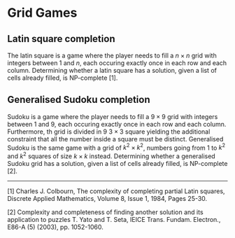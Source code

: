 # Grid Games

## Latin square completion

The latin square is a game where the player needs to fill a $n \times n$ grid with integers between 1 and $n$, each occuring exactly once in each row and each column. Determining whether a latin square has a solution, given a list of cells already filled, is NP-complete [1].

## Generalised Sudoku completion

Sudoku is a game where the player needs to fill a $9 \times 9$ grid with integers between 1 and $9$, each occuring exactly once in each row and each column. Furthermore, th grid is divided in 9 $3 \times 3$ square yielding the additional constraint that all the number inside a square must be distinct. Generalised Sudoku is  the same game with a grid of $k^2 \times k^2$, numbers going from 1 to $k^2$ and $k^2$ squares of size $k \times k$ instead. Determining whether a generalised Sudoku grid has a solution, given a list of cells already filled, is NP-complete [2].


---

[1] Charles J. Colbourn, The complexity of completing partial Latin squares, Discrete Applied Mathematics, Volume 8, Issue 1, 1984, Pages 25-30.

[2] Complexity and completeness of finding another solution and its application to puzzles
T. Yato and T. Seta, IEICE Trans. Fundam. Electron., E86-A (5) (2003), pp. 1052-1060.